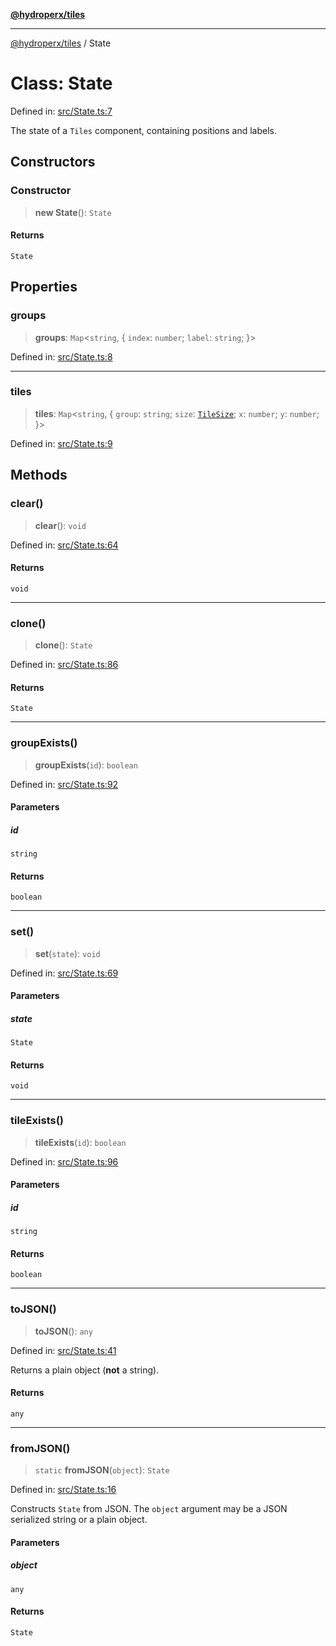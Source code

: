 [**@hydroperx/tiles**](../README.md)

***

[@hydroperx/tiles](../globals.md) / State

# Class: State

Defined in: [src/State.ts:7](https://github.com/hydroperx/tiles.js/blob/af11a201a74d02cee143046c2bd205f8f79b4904/src/State.ts#L7)

The state of a `Tiles` component, containing positions and labels.

## Constructors

### Constructor

> **new State**(): `State`

#### Returns

`State`

## Properties

### groups

> **groups**: `Map`\<`string`, \{ `index`: `number`; `label`: `string`; \}\>

Defined in: [src/State.ts:8](https://github.com/hydroperx/tiles.js/blob/af11a201a74d02cee143046c2bd205f8f79b4904/src/State.ts#L8)

***

### tiles

> **tiles**: `Map`\<`string`, \{ `group`: `string`; `size`: [`TileSize`](../type-aliases/TileSize.md); `x`: `number`; `y`: `number`; \}\>

Defined in: [src/State.ts:9](https://github.com/hydroperx/tiles.js/blob/af11a201a74d02cee143046c2bd205f8f79b4904/src/State.ts#L9)

## Methods

### clear()

> **clear**(): `void`

Defined in: [src/State.ts:64](https://github.com/hydroperx/tiles.js/blob/af11a201a74d02cee143046c2bd205f8f79b4904/src/State.ts#L64)

#### Returns

`void`

***

### clone()

> **clone**(): `State`

Defined in: [src/State.ts:86](https://github.com/hydroperx/tiles.js/blob/af11a201a74d02cee143046c2bd205f8f79b4904/src/State.ts#L86)

#### Returns

`State`

***

### groupExists()

> **groupExists**(`id`): `boolean`

Defined in: [src/State.ts:92](https://github.com/hydroperx/tiles.js/blob/af11a201a74d02cee143046c2bd205f8f79b4904/src/State.ts#L92)

#### Parameters

##### id

`string`

#### Returns

`boolean`

***

### set()

> **set**(`state`): `void`

Defined in: [src/State.ts:69](https://github.com/hydroperx/tiles.js/blob/af11a201a74d02cee143046c2bd205f8f79b4904/src/State.ts#L69)

#### Parameters

##### state

`State`

#### Returns

`void`

***

### tileExists()

> **tileExists**(`id`): `boolean`

Defined in: [src/State.ts:96](https://github.com/hydroperx/tiles.js/blob/af11a201a74d02cee143046c2bd205f8f79b4904/src/State.ts#L96)

#### Parameters

##### id

`string`

#### Returns

`boolean`

***

### toJSON()

> **toJSON**(): `any`

Defined in: [src/State.ts:41](https://github.com/hydroperx/tiles.js/blob/af11a201a74d02cee143046c2bd205f8f79b4904/src/State.ts#L41)

Returns a plain object (**not** a string).

#### Returns

`any`

***

### fromJSON()

> `static` **fromJSON**(`object`): `State`

Defined in: [src/State.ts:16](https://github.com/hydroperx/tiles.js/blob/af11a201a74d02cee143046c2bd205f8f79b4904/src/State.ts#L16)

Constructs `State` from JSON. The `object` argument
may be a JSON serialized string or a plain object.

#### Parameters

##### object

`any`

#### Returns

`State`
